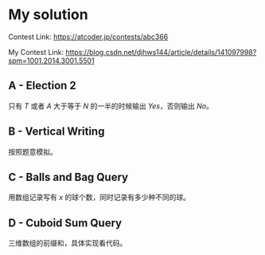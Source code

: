 # My solution

Contest Link: https://atcoder.jp/contests/abc366

My Contest Link: https://blog.csdn.net/djhws144/article/details/141097998?spm=1001.2014.3001.5501

## A - Election 2
只有 $T$ 或者 $A$ 大于等于 $N$ 的一半的时候输出 $Yes$，否则输出 $No$。

## B - Vertical Writing
按照题意模拟。

## C - Balls and Bag Query
用数组记录写有 $x$ 的球个数，同时记录有多少种不同的球。

## D - Cuboid Sum Query
三维数组的前缀和，具体实现看代码。
